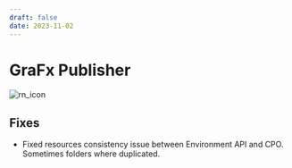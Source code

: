 ```yaml
---
draft: false
date: 2023-11-02
---
```


# GraFx Publisher

![rn_icon](../../../../../assets/CHILI_publisher_RGB.svg)

## Fixes

- Fixed resources consistency issue between Environment API and CPO. Sometimes folders where duplicated.